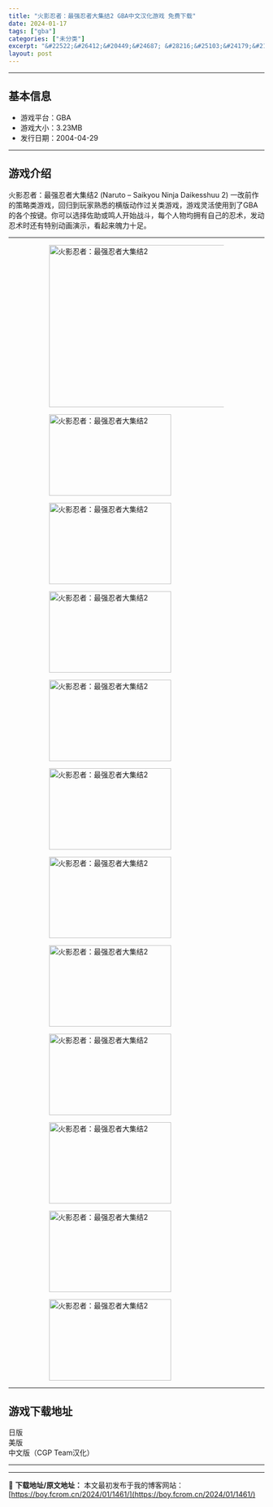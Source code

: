 ```yaml
---
title: "火影忍者：最强忍者大集结2 GBA中文汉化游戏 免费下载"
date: 2024-01-17
tags: ["gba"]
categories: ["未分类"]
excerpt: "&#22522;&#26412;&#20449;&#24687; &#28216;&#25103;&#24179;&#21488;&#65306;GBA &#28216;&#25103;&#22823;&#23567;&#65306;3.23MB &#21457;&#34892;&#26085;&amp;#&hellip;"
layout: post
---
```


 <hr><h2>&#22522;&#26412;&#20449;&#24687;</h2> <ul><li>&#28216;&#25103;&#24179;&#21488;&#65306;GBA</li> <li>&#28216;&#25103;&#22823;&#23567;&#65306;3.23MB</li> <li>&#21457;&#34892;&#26085;&#26399;&#65306;2004-04-29</li> </ul><hr><h2>&#28216;&#25103;&#20171;&#32461;</h2> <p>&#28779;&#24433;&#24525;&#32773;&#65306;&#26368;&#24378;&#24525;&#32773;&#22823;&#38598;&#32467;2 (Naruto &ndash; Saikyou Ninja Daikesshuu 2) &#19968;&#25913;&#21069;&#20316;&#30340;&#31574;&#30053;&#31867;&#28216;&#25103;&#65292;&#22238;&#24402;&#21040;&#29609;&#23478;&#29087;&#24713;&#30340;&#27178;&#29256;&#21160;&#20316;&#36807;&#20851;&#31867;&#28216;&#25103;&#65292;&#28216;&#25103;&#28789;&#27963;&#20351;&#29992;&#21040;&#20102;GBA&#30340;&#21508;&#20010;&#25353;&#38190;&#12290;&#20320;&#21487;&#20197;&#36873;&#25321;&#20304;&#21161;&#25110;&#40483;&#20154;&#24320;&#22987;&#25112;&#26007;&#65292;&#27599;&#20010;&#20154;&#29289;&#22343;&#25317;&#26377;&#33258;&#24049;&#30340;&#24525;&#26415;&#65292;&#21457;&#21160;&#24525;&#26415;&#26102;&#36824;&#26377;&#29305;&#21035;&#21160;&#30011;&#28436;&#31034;&#65292;&#30475;&#36215;&#26469;&#39748;&#21147;&#21313;&#36275;&#12290;</p> <hr><figure><figure><img loading="lazy" decoding="async" width="500" height="319" data-id="15885" src="https://boy.fcrom.cn/wp-content/uploads/2024/01/20240116_65a63760a93ef.jpg" title="&#28779;&#24433;&#24525;&#32773;&#65306;&#26368;&#24378;&#24525;&#32773;&#22823;&#38598;&#32467;2-1" alt="火影忍者：最强忍者大集结2"></figure><figure><img loading="lazy" decoding="async" width="240" height="160" data-id="15651" src="https://boy.fcrom.cn/wp-content/uploads/2024/01/20240116_65a63760d88b6.png" title="&#28779;&#24433;&#24525;&#32773;&#65306;&#26368;&#24378;&#24525;&#32773;&#22823;&#38598;&#32467;2-2" alt="火影忍者：最强忍者大集结2"></figure><figure><img loading="lazy" decoding="async" width="240" height="160" data-id="15652" src="https://boy.fcrom.cn/wp-content/uploads/2024/01/20240116_65a63761028f3.png" title="&#28779;&#24433;&#24525;&#32773;&#65306;&#26368;&#24378;&#24525;&#32773;&#22823;&#38598;&#32467;2-3" alt="火影忍者：最强忍者大集结2"></figure><figure><img loading="lazy" decoding="async" width="240" height="160" data-id="15650" src="https://boy.fcrom.cn/wp-content/uploads/2024/01/20240116_65a6376127516.png" title="&#28779;&#24433;&#24525;&#32773;&#65306;&#26368;&#24378;&#24525;&#32773;&#22823;&#38598;&#32467;2-4" alt="火影忍者：最强忍者大集结2"></figure><figure><img loading="lazy" decoding="async" width="240" height="160" data-id="15644" src="https://boy.fcrom.cn/wp-content/uploads/2024/01/20240116_65a637614b523.png" title="&#28779;&#24433;&#24525;&#32773;&#65306;&#26368;&#24378;&#24525;&#32773;&#22823;&#38598;&#32467;2-5" alt="火影忍者：最强忍者大集结2"></figure><figure><img loading="lazy" decoding="async" width="240" height="160" data-id="15646" src="https://boy.fcrom.cn/wp-content/uploads/2024/01/20240116_65a637616fc81.png" title="&#28779;&#24433;&#24525;&#32773;&#65306;&#26368;&#24378;&#24525;&#32773;&#22823;&#38598;&#32467;2-6" alt="火影忍者：最强忍者大集结2"></figure><figure><img loading="lazy" decoding="async" width="240" height="160" data-id="15653" src="https://boy.fcrom.cn/wp-content/uploads/2024/01/20240116_65a637618fdbf.png" title="&#28779;&#24433;&#24525;&#32773;&#65306;&#26368;&#24378;&#24525;&#32773;&#22823;&#38598;&#32467;2" alt="火影忍者：最强忍者大集结2"></figure><figure><img loading="lazy" decoding="async" width="240" height="160" data-id="15647" src="https://boy.fcrom.cn/wp-content/uploads/2024/01/20240116_65a63761b54d9.png" title="&#28779;&#24433;&#24525;&#32773;&#65306;&#26368;&#24378;&#24525;&#32773;&#22823;&#38598;&#32467;2" alt="火影忍者：最强忍者大集结2"></figure><figure><img loading="lazy" decoding="async" width="240" height="160" data-id="15648" src="https://boy.fcrom.cn/wp-content/uploads/2024/01/20240116_65a63761d2184.png" title="&#28779;&#24433;&#24525;&#32773;&#65306;&#26368;&#24378;&#24525;&#32773;&#22823;&#38598;&#32467;2" alt="火影忍者：最强忍者大集结2"></figure><figure><img loading="lazy" decoding="async" width="240" height="160" data-id="15649" src="https://boy.fcrom.cn/wp-content/uploads/2024/01/20240116_65a63762ef264.png" title="&#28779;&#24433;&#24525;&#32773;&#65306;&#26368;&#24378;&#24525;&#32773;&#22823;&#38598;&#32467;2" alt="火影忍者：最强忍者大集结2"></figure><figure><img loading="lazy" decoding="async" width="240" height="160" data-id="15654" src="https://boy.fcrom.cn/wp-content/uploads/2024/01/20240116_65a637640979a.png" title="&#28779;&#24433;&#24525;&#32773;&#65306;&#26368;&#24378;&#24525;&#32773;&#22823;&#38598;&#32467;2" alt="火影忍者：最强忍者大集结2"></figure><figure><img loading="lazy" decoding="async" width="240" height="160" data-id="15655" src="https://boy.fcrom.cn/wp-content/uploads/2024/01/20240116_65a6376428844.png" title="&#28779;&#24433;&#24525;&#32773;&#65306;&#26368;&#24378;&#24525;&#32773;&#22823;&#38598;&#32467;2" alt="火影忍者：最强忍者大集结2"></figure></figure><hr><h2>&#28216;&#25103;&#19979;&#36733;&#22320;&#22336;</h2> <div><div> <div> <span></span><span>&#26085;&#29256;</span></div> <div> <span></span><span>&#32654;&#29256;</span></div> <div> <span></span><span>&#20013;&#25991;&#29256;&#65288;CGP Team&#27721;&#21270;&#65289;</span></div> </div></div> <hr>

---
📖 **下载地址/原文地址：** 本文最初发布于我的博客网站：[https://boy.fcrom.cn/2024/01/1461/](https://boy.fcrom.cn/2024/01/1461/)
